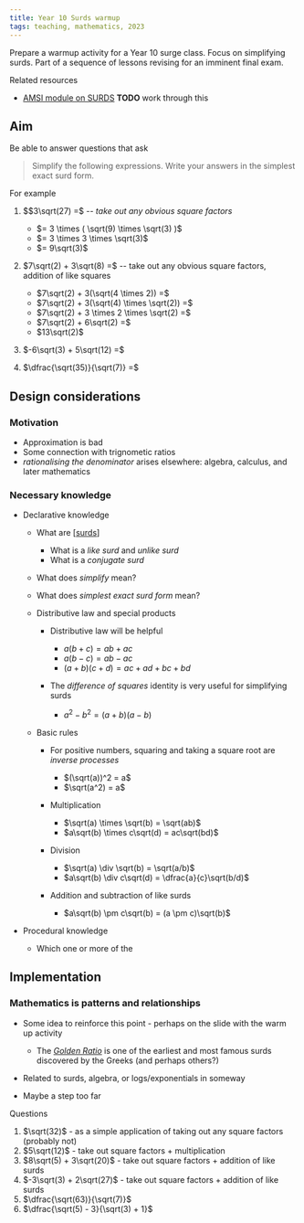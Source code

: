 ```yaml
---
title: Year 10 Surds warmup
tags: teaching, mathematics, 2023
---
```




Prepare a warmup activity for a Year 10 surge class. Focus on simplifying surds. Part of a sequence of lessons revising for an imminent final exam.

Related resources

- [AMSI module on SURDS](https://amsi.org.au/teacher_modules/Surds.html) **TODO** work through this

## Aim

Be able to answer questions that ask

> Simplify the following expressions. Write your answers in the simplest exact surd form.

For example

1. $$3\sqrt(27) =$ -- _take out any obvious square factors_

    - $= 3 \times ( \sqrt(9) \times \sqrt(3) )$
    - $= 3 \times 3 \times \sqrt(3)$
    - $= 9\sqrt(3)$

1. $7\sqrt(2) + 3\sqrt(8) =$ -- take out any obvious square factors, addition of like squares

    - $7\sqrt(2) + 3(\sqrt(4 \times 2)) =$
    - $7\sqrt(2) + 3(\sqrt(4) \times \sqrt(2)) =$
    - $7\sqrt(2) + 3 \times 2 \times \sqrt(2) =$
    - $7\sqrt(2) + 6\sqrt(2) =$
    - $13\sqrt(2)$

1. $-6\sqrt(3) + 5\sqrt(12) =$
1. $\dfrac{\sqrt(35)}{\sqrt(7)} =$ 

## Design considerations

### Motivation

- Approximation is bad
- Some connection with trignometic ratios
- _rationalising the denominator_ arises elsewhere: algebra, calculus, and later mathematics

### Necessary knowledge

- Declarative knowledge

  - What are [[surds]]

      - What is a _like surd_ and _unlike surd_
      - What is a _conjugate surd_

  - What does _simplify_ mean?
  - What does _simplest exact surd form_ mean?
  - Distributive law and special products

      - Distributive law will be helpful

          - $a(b + c) = ab + ac$
          - $a(b - c) = ab - ac$
          - $(a + b)(c + d) = ac + ad + bc + bd$ 
      - The _difference of squares_ identity is very useful for simplifying surds

          - $a^2 - b^2 = (a + b)(a - b)$



  - Basic rules

    - For positive numbers, squaring and taking a square root are _inverse processes_

        - $(\sqrt(a))^2 = a$
        - $\sqrt(a^2) = a$

    - Multiplication

        - $\sqrt(a) \times \sqrt(b) = \sqrt(ab)$
        - $a\sqrt(b) \times c\sqrt(d) = ac\sqrt(bd)$

    - Division 

        - $\sqrt(a) \div \sqrt(b) = \sqrt(a/b)$
        - $a\sqrt(b) \div c\sqrt(d) = \dfrac{a}{c}\sqrt(b/d)$

    - Addition and subtraction of like surds
        - $a\sqrt(b) \pm c\sqrt(b) = (a \pm c)\sqrt(b)$


- Procedural knowledge

    - Which one or more of the 

## Implementation

### Mathematics is patterns and relationships

- Some idea to reinforce this point - perhaps on the slide with the warm up activity

    - The [_Golden Ratio_](https://www.mathsisfun.com/numbers/nature-golden-ratio-fibonacci.html) is one of the earliest and most famous surds discovered by the Greeks (and perhaps others?)

- Related to surds, algebra, or logs/exponentials in someway
- Maybe a step too far

Questions

1. $\sqrt(32)$ - as a simple application of taking out any square factors (probably not)
2. $5\sqrt(12)$ - take out square factors + multiplication
3. $8\sqrt(5) + 3\sqrt(20)$ - take out square factors + addition of like surds
4. $-3\sqrt(3) + 2\sqrt(27)$ - take out square factors + addition of like surds
5. $\dfrac{\sqrt(63)}{\sqrt(7)}$ 
6. $\dfrac{\sqrt(5) - 3}{\sqrt(3) + 1}$ 

[//begin]: # "Autogenerated link references for markdown compatibility"
[surds]: ../mathCK/surds "Surds - mathematical content knowledge"
[//end]: # "Autogenerated link references"